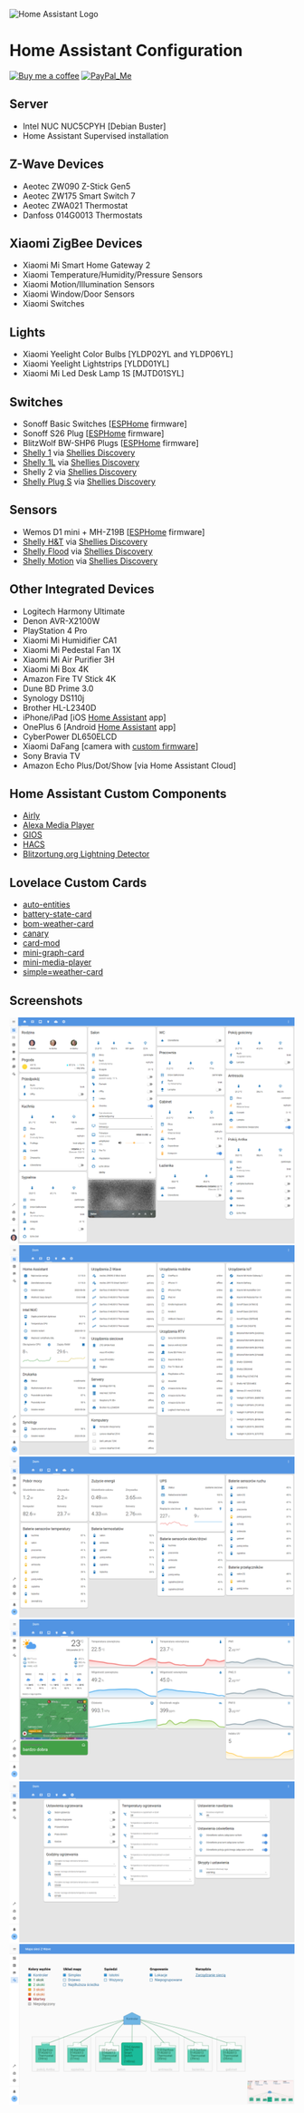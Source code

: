 ![Home Assistant Logo](https://github.com/brianjking/hass-config/blob/master/images/hass.png "Home Assistant Logo")

# Home Assistant Configuration
[![Buy me a coffee][buy-me-a-coffee-shield]][buy-me-a-coffee]
[![PayPal_Me][paypal-me-shield]][paypal-me]

## Server

* Intel NUC NUC5CPYH [Debian Buster]
* Home Assistant Supervised installation

## Z-Wave Devices

* Aeotec ZW090 Z-Stick Gen5
* Aeotec ZW175 Smart Switch 7
* Aeotec ZWA021 Thermostat
* Danfoss 014G0013 Thermostats

## Xiaomi ZigBee Devices

* Xiaomi Mi Smart Home Gateway 2
* Xiaomi Temperature/Humidity/Pressure Sensors
* Xiaomi Motion/Illumination Sensors
* Xiaomi Window/Door Sensors
* Xiaomi Switches

## Lights

* Xiaomi Yeelight Color Bulbs [YLDP02YL and YLDP06YL]
* Xiaomi Yeelight Lightstrips [YLDD01YL]
* Xiaomi Mi Led Desk Lamp 1S [MJTD01SYL]

## Switches

* Sonoff Basic Switches [[ESPHome](https://esphome.io) firmware]
* Sonoff S26 Plug [[ESPHome](https://esphome.io) firmware]
* BlitzWolf BW-SHP6 Plugs [[ESPHome](https://esphome.io) firmware]
* [Shelly 1](https://shelly.cloud/products/shelly-1-smart-home-automation-relay/) via [Shellies Discovery](https://github.com/bieniu/ha-shellies-discovery)
* [Shelly 1L](https://shelly.cloud/products/shelly-1l-single-wire-smart-home-automation-relay/) via [Shellies Discovery](https://github.com/bieniu/ha-shellies-discovery)
* Shelly 2 via [Shellies Discovery](https://github.com/bieniu/ha-shellies-discovery)
* [Shelly Plug S](https://shelly.cloud/products/shelly-plug-s-smart-home-automation-device/) via [Shellies Discovery](https://github.com/bieniu/ha-shellies-discovery)

## Sensors

* Wemos D1 mini + MH-Z19B [[ESPHome](https://esphome.io) firmware]
* [Shelly H&T](https://shelly.cloud/products/shelly-humidity-temperature-smart-home-automation-sensor/) via [Shellies Discovery](https://github.com/bieniu/ha-shellies-discovery)
* [Shelly Flood](https://shelly.cloud/products/shelly-flood-smart-home-automation-sensor/) via [Shellies Discovery](https://github.com/bieniu/ha-shellies-discovery)
* [Shelly Motion](https://shelly.cloud/ifa-2020-products/) via [Shellies Discovery](https://github.com/bieniu/ha-shellies-discovery)

## Other Integrated Devices

* Logitech Harmony Ultimate
* Denon AVR-X2100W
* PlayStation 4 Pro
* Xiaomi Mi Humidifier CA1
* Xiaomi Mi Pedestal Fan 1X
* Xiaomi Mi Air Purifier 3H
* Xiaomi Mi Box 4K
* Amazon Fire TV Stick 4K
* Dune BD Prime 3.0
* Synology DS110j
* Brother HL-L2340D
* iPhone/iPad [iOS [Home Assistant](https://itunes.apple.com/us/app/home-assistant-companion/id1099568401) app]
* OnePlus 6 [Android [Home Assistant](https://play.google.com/store/apps/details?id=io.homeassistant.companion.android) app]
* CyberPower DL650ELCD
* Xiaomi DaFang [camera with [custom firmware](https://github.com/EliasKotlyar/Xiaomi-Dafang-Hacks)]
* Sony Bravia TV
* Amazon Echo Plus/Dot/Show [via Home Assistant Cloud]

## Home Assistant Custom Components

* [Airly](https://github.com/bieniu/ha-airly)
* [Alexa Media Player](https://github.com/custom-components/alexa_media_player)
* [GIOS](https://github.com/bieniu/ha-gios)
* [HACS](https://github.com/custom-components/hacs)
* [Blitzortung.org Lightning Detector](https://github.com/mrk-its/homeassistant-blitzortung)

## Lovelace Custom Cards

* [auto-entities](https://github.com/thomasloven/lovelace-auto-entities)
* [battery-state-card](https://github.com/maxwroc/battery-state-card)
* [bom-weather-card](https://github.com/DavidFW1960/bom-weather-card)
* [canary](https://github.com/jcwillox/lovelace-canary)
* [card-mod](https://github.com/thomasloven/lovelace-card-mod)
* [mini-graph-card](https://github.com/kalkih/mini-graph-card)
* [mini-media-player](https://github.com/kalkih/mini-media-player)
* [simple=weather-card](https://github.com/kalkih/simple-weather-card)

## Screenshots

![HA Overview](https://github.com/bieniu/home-assistant-config/blob/master/screenshots/HA-overview.png)
![HA Network](https://github.com/bieniu/home-assistant-config/blob/master/screenshots/HA-network.png)
![HA Energy](https://github.com/bieniu/home-assistant-config/blob/master/screenshots/HA-energy.png)
![HA Climate](https://github.com/bieniu/home-assistant-config/blob/master/screenshots/HA-climate.png)
![HA Settings](https://github.com/bieniu/home-assistant-config/blob/master/screenshots/HA-settings.png)
![HA ZWave](https://github.com/bieniu/home-assistant-config/blob/master/screenshots/HA-zwave.png)

[buy-me-a-coffee-shield]: https://img.shields.io/static/v1.svg?label=%20&message=Buy%20me%20a%20coffee&color=6f4e37&logo=buy%20me%20a%20coffee&logoColor=white
[buy-me-a-coffee]: https://www.buymeacoffee.com/QnLdxeaqO

[paypal-me-shield]: https://img.shields.io/static/v1.svg?label=%20&message=PayPal.Me&logo=paypal
[paypal-me]: https://www.paypal.me/bieniu79
